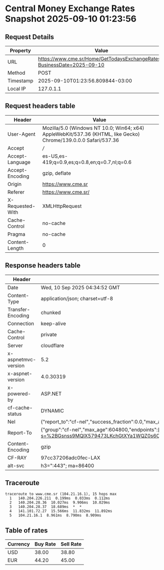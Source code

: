 # Central Money Exchange Rates Snapshot 2025-09-10 01:23:56
## Request Details

| Property | Value |
|----------|-------|
| URL | https://www.cme.sr/Home/GetTodaysExchangeRates/?BusinessDate=2025-09-10 |
| Method | POST |
| Timestamp | 2025-09-10T01:23:56.809844-03:00 |
| Local IP | 127.0.1.1 |
    
## Request headers table

| Header | Value |
|--------|-------|
| User-Agent | Mozilla/5.0 (Windows NT 10.0; Win64; x64) AppleWebKit/537.36 (KHTML, like Gecko) Chrome/139.0.0.0 Safari/537.36 |
| Accept | */* |
| Accept-Language | es-US,es-419;q=0.9,es;q=0.8,en;q=0.7,nl;q=0.6 |
| Accept-Encoding | gzip, deflate |
| Origin | https://www.cme.sr |
| Referer | https://www.cme.sr/ |
| X-Requested-With | XMLHttpRequest |
| Cache-Control | no-cache |
| Pragma | no-cache |
| Content-Length | 0 |

    
## Response headers table
| Header | Value |
|--------|-------|
| Date | Wed, 10 Sep 2025 04:34:52 GMT |
| Content-Type | application/json; charset=utf-8 |
| Transfer-Encoding | chunked |
| Connection | keep-alive |
| Cache-Control | private |
| Server | cloudflare |
| x-aspnetmvc-version | 5.2 |
| x-aspnet-version | 4.0.30319 |
| x-powered-by | ASP.NET |
| cf-cache-status | DYNAMIC |
| Nel | {"report_to":"cf-nel","success_fraction":0.0,"max_age":604800} |
| Report-To | {"group":"cf-nel","max_age":604800,"endpoints":[{"url":"https://a.nel.cloudflare.com/report/v4?s=%2BGsnss9MQlX579473LKchGtXYa1WQZ0s6CXDcwT6OTquaS1SCsZi%2F59vWw5%2FD%2F2YlNSkbTKsMhFQ6GJcACAl3KdclqlaTa4P%2Fgo%3D"}]} |
| Content-Encoding | gzip |
| CF-RAY | 97cc37206adc0fec-LAX |
| alt-svc | h3=":443"; ma=86400 |

## Traceroute 

```
traceroute to www.cme.sr (104.21.16.1), 15 hops max
  1   140.204.226.211  0.199ms  0.033ms  0.112ms 
  2   140.204.28.36  10.027ms  9.906ms  10.029ms 
  3   140.204.28.37  18.689ms  *  * 
  4   141.101.72.27  15.566ms  11.832ms  11.892ms 
  5   104.21.16.1  8.961ms  8.790ms  8.909ms 

```


## Table of rates

| Currency | Buy Rate | Sell Rate |
|----------|----------|-----------|
| USD | 38.00 | 38.80 |
| EUR | 44.20 | 45.00 |
